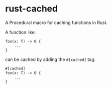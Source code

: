 # rust-cached

A Procedural macro for caching functions in Rust.

A function like:

    foo(x: T) -> O {
        ...
    }

can be cached by adding the `#[cached]` tag:

    #[cached]
    foo(x: T) -> O {
        ...
    }
